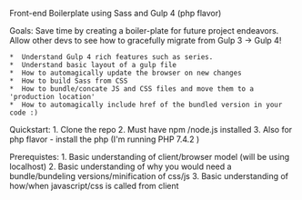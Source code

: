 Front-end Boilerplate using Sass and Gulp 4 (php flavor)

Goals: 
    Save time by creating a boiler-plate for future project endeavors. 
    Allow other devs to see how to gracefully migrate from Gulp 3 -> Gulp 4! 
    
    *  Understand Gulp 4 rich features such as series. 
    *  Understand basic layout of a gulp file 
    *  How to automagically update the browser on new changes 
    *  How to build Sass from CSS 
    *  How to bundle/concate JS and CSS files and move them to a 'production location'
    *  How to automagically include href of the bundled version in your code :) 

Quickstart:
    1. Clone the repo 
    2. Must have npm /node.js installed 
    3. Also for php flavor - install the php (I'm running PHP 7.4.2 )


Prerequistes:
    1. Basic understanding of client/browser model (will be using localhost)
    2. Basic understanding of why you would need a bundle/bundeling versions/minification of css/js
    3. Basic understanding of how/when javascript/css is called from client 